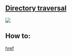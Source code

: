 ## [Directory traversal](https://portswigger.net/web-security/file-path-traversal/lab-simple)

![](https://github.com/nu11secur1ty/PortSwigger-Web-Security-Academy/blob/main/Directory-traversal/Docs/Screenshot%202022-05-16%20125706.png)

## How to:
[href](https://streamable.com/4xcli0)
